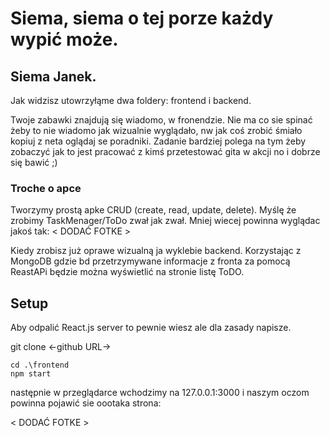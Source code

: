 # Siema, siema o tej porze każdy wypić może. 


## Siema Janek.

Jak widzisz utowrzyłąme dwa foldery: frontend i backend.

Twoje zabawki znajdują się wiadomo, w fronendzie. Nie ma co sie spinać żeby to nie wiadomo jak wizualnie wyglądało, nw jak coś zrobić śmiało kopiuj z neta oglądaj se poradniki. Zadanie bardziej polega na tym żeby zobaczyć jak to jest pracować z kimś przetestować gita w akcji no i dobrze się bawić ;)

### Troche o apce 

Tworzymy prostą apke CRUD (create, read, update, delete). Myślę że zrobimy TaskMenager/ToDo zwał jak zwał. Mniej wiecej powinna wyglądac jakoś tak:
< DODAĆ FOTKE >

Kiedy zrobisz już oprawe wizualną ja wyklebie backend. Korzystając z MongoDB gdzie bd przetrzymywane informacje z fronta za pomocą ReastAPi będzie można wyświetlić na stronie listę ToDO. 

## Setup 

Aby odpalić React.js server to pewnie wiesz ale dla zasady napisze. 


git clone <-github URL->

```
cd .\frontend
npm start

```
następnie w przeglądarce wchodzimy na 127.0.0.1:3000
i naszym oczom powinna pojawić sie oootaka strona:

< DODAĆ FOTKE >



